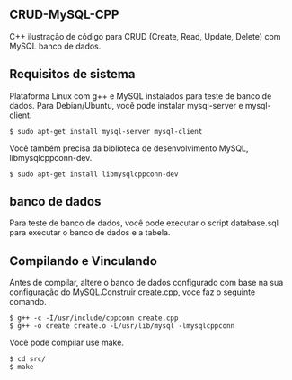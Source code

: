 ## CRUD-MySQL-CPP
C++ ilustração de código para CRUD (Create, Read, Update, Delete) com MySQL banco de dados.


## Requisitos de sistema

Plataforma Linux com g++ e MySQL instalados para teste de banco de dados. Para Debian/Ubuntu, você pode instalar mysql-server e mysql-client.

	$ sudo apt-get install mysql-server mysql-client

Você também precisa da biblioteca de desenvolvimento MySQL, libmysqlcppconn-dev.

	$ sudo apt-get install libmysqlcppconn-dev

## banco de dados

Para teste de banco de dados, você pode executar o script database.sql para executar o banco de dados e a tabela.

## Compilando e Vinculando

Antes de compilar, altere o banco de dados configurado com base na sua configuração do MySQL.Construir  create.cpp, voce faz o seguinte comando. 

	$ g++ -c -I/usr/include/cppconn create.cpp 
	$ g++ -o create create.o -L/usr/lib/mysql -lmysqlcppconn


Você pode compilar use make.

    $ cd src/
    $ make
  
